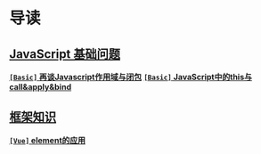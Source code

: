 # 导读

## [JavaScript 基础问题](/FrontEnd/Basic/)
**[`[Basic]` 再谈Javascript作用域与闭包](FrontEnd/Basic/closure)**
**[`[Basic]` JavaScript中的this与call&apply&bind](FrontEnd/Basic/this)**
## [框架知识](/FrontEnd/Component/)
**[`[Vue]` element的应用](FrontEnd/Vue/element)**